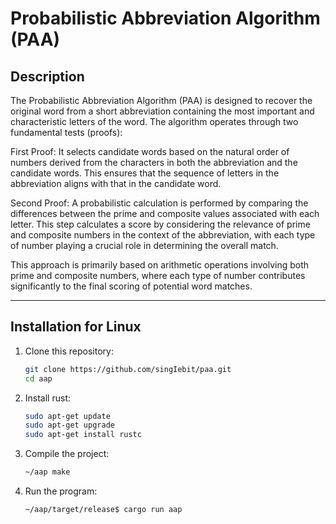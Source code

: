 # Probabilistic Abbreviation Algorithm (PAA)

## Description

The Probabilistic Abbreviation Algorithm (PAA) is designed to recover the original word from a short abbreviation containing the most important and characteristic letters of the word. The algorithm operates through two fundamental tests (proofs):

First Proof: It selects candidate words based on the natural order of numbers derived from the characters in both the abbreviation and the candidate words. This ensures that the sequence of letters in the abbreviation aligns with that in the candidate word.

Second Proof: A probabilistic calculation is performed by comparing the differences between the prime and composite values associated with each letter. This step calculates a score by considering the relevance of prime and composite numbers in the context of the abbreviation, with each type of number playing a crucial role in determining the overall match.

This approach is primarily based on arithmetic operations involving both prime and composite numbers, where each type of number contributes significantly to the final scoring of potential word matches.

---

## Installation for Linux

1. Clone this repository:
    ```bash
    git clone https://github.com/singIebit/paa.git
    cd aap
    ```

2. Install rust:
    ```bash
    sudo apt-get update
    sudo apt-get upgrade
    sudo apt-get install rustc
    ```

3. Compile the project:
    ```bash
    ~/aap make
    ```

4. Run the program:
    ```bash
    ~/aap/target/release$ cargo run aap
    ```
